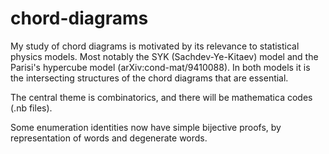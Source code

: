 # chord-diagrams
My study of chord diagrams is motivated by its relevance to statistical physics models. Most notably the SYK (Sachdev-Ye-Kitaev) model and the Parisi's hypercube model (arXiv:cond-mat/9410088). In both models it is the intersecting structures of the chord diagrams that are essential. 

The central theme is combinatorics, and there will be mathematica codes (.nb files).

Some enumeration identities now have simple bijective proofs, by representation of words and degenerate words.

